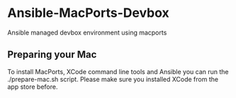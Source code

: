 Ansible-MacPorts-Devbox
=======================

Ansible managed devbox environment using macports

Preparing your Mac
------------------

To install MacPorts, XCode command line tools and Ansible you can run the ./prepare-mac.sh script.
Please make sure you installed XCode from the app store before.
